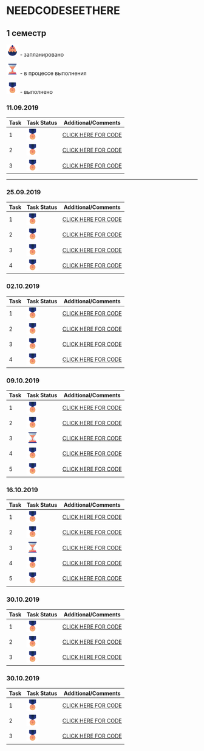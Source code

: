 # NEEDCODESEETHERE

## 1 семестр

![Scheduled](https://github.com/FyodorBSU/STAFF/blob/master/chick_chicken_hatchling_hatch_animal_icon_124674.png) - запланировано

![Scheduled](https://github.com/FyodorBSU/STAFF/blob/master/timer_hourglass_time_clock_icon_124605.png) - в процессе выполнения

![Scheduled](https://github.com/FyodorBSU/STAFF/blob/master/badge_medal_reward_prize_winner_icon_124685.png) - выполнено


### 11.09.2019 
| Task | Task Status | Additional/Comments |
| -------- | -------- | --------|  
| 1 | ![Scheduled](https://github.com/FyodorBSU/STAFF/blob/master/badge_medal_reward_prize_winner_icon_124685.png)|[CLICK HERE FOR CODE](https://github.com/FyodorBSU/MMF.BSU.PM.FYODORRUTSKY2019-20/blob/master/codes/comparing%20of%20numders.cpp)
| 2 | ![Scheduled](https://github.com/FyodorBSU/STAFF/blob/master/badge_medal_reward_prize_winner_icon_124685.png)|[CLICK HERE FOR CODE](https://github.com/FyodorBSU/MMF.BSU.PM.FYODORRUTSKY2019-20/blob/master/codes/compairing%20of%20triangles.cpp)
| 3 | ![Scheduled](https://github.com/FyodorBSU/STAFF/blob/master/badge_medal_reward_prize_winner_icon_124685.png)|[CLICK HERE FOR CODE](https://github.com/FyodorBSU/MMF.BSU.PM.FYODORRUTSKY2019-20/blob/master/codes/graphik%201.cpp)
---


### 25.09.2019 
| Task | Task Status | Additional/Comments |
| -------- | -------- | --------|  
| 1 | ![Scheduled](https://github.com/FyodorBSU/STAFF/blob/master/badge_medal_reward_prize_winner_icon_124685.png)|[CLICK HERE FOR CODE](https://github.com/FyodorBSU/MMF.BSU.PM.FYODORRUTSKY2019-20/blob/master/25.09.2019/task1.cpp)
| 2 | ![Scheduled](https://github.com/FyodorBSU/STAFF/blob/master/badge_medal_reward_prize_winner_icon_124685.png)|[CLICK HERE FOR CODE](https://github.com/FyodorBSU/MMF.BSU.PM.FYODORRUTSKY2019-20/blob/master/25.09.2019/task2.cpp)
| 3 | ![Scheduled](https://github.com/FyodorBSU/STAFF/blob/master/badge_medal_reward_prize_winner_icon_124685.png)|[CLICK HERE FOR CODE](https://github.com/FyodorBSU/MMF.BSU.PM.FYODORRUTSKY2019-20/blob/master/25.09.2019/task3.cpp)
| 4 | ![Scheduled](https://github.com/FyodorBSU/STAFF/blob/master/badge_medal_reward_prize_winner_icon_124685.png)|[CLICK HERE FOR CODE](https://github.com/FyodorBSU/MMF.BSU.PM.FYODORRUTSKY2019-20/blob/master/25.09.2019/%D1%8B%D0%B9%D0%B3%D1%84%D0%BA%D1%83%D0%BA%D1%89%D1%89%D0%B5.cpp)


### 02.10.2019 
| Task | Task Status | Additional/Comments |
| -------- | -------- | --------|  
| 1 | ![Scheduled](https://github.com/FyodorBSU/STAFF/blob/master/badge_medal_reward_prize_winner_icon_124685.png)|[CLICK HERE FOR CODE](https://github.com/FyodorBSU/MMF.BSU.PM.FYODORRUTSKY2019-20/blob/master/02.10.2019/marks.cpp)
| 2 | ![Scheduled](https://github.com/FyodorBSU/STAFF/blob/master/badge_medal_reward_prize_winner_icon_124685.png)|[CLICK HERE FOR CODE](https://github.com/FyodorBSU/MMF.BSU.PM.FYODORRUTSKY2019-20/blob/master/02.10.2019/monthes.cpp)
| 3 | ![Scheduled](https://github.com/FyodorBSU/STAFF/blob/master/badge_medal_reward_prize_winner_icon_124685.png)|[CLICK HERE FOR CODE](https://github.com/FyodorBSU/MMF.BSU.PM.FYODORRUTSKY2019-20/blob/master/02.10.2019/calculator.cpp)
| 4 | ![Scheduled](https://github.com/FyodorBSU/STAFF/blob/master/badge_medal_reward_prize_winner_icon_124685.png)|[CLICK HERE FOR CODE](https://github.com/FyodorBSU/MMF.BSU.PM.FYODORRUTSKY2019-20/blob/master/02.10.2019/Source.cpp)


### 09.10.2019 
| Task | Task Status | Additional/Comments |
| -------- | -------- | --------|  
| 1 | ![Scheduled](https://github.com/FyodorBSU/STAFF/blob/master/badge_medal_reward_prize_winner_icon_124685.png)|[CLICK HERE FOR CODE](https://github.com/FyodorBSU/MMF.BSU.PM.FYODORRUTSKY2019-20/blob/master/09.10.2019/task%201.cpp)
| 2 | ![Scheduled](https://github.com/FyodorBSU/STAFF/blob/master/badge_medal_reward_prize_winner_icon_124685.png)|[CLICK HERE FOR CODE](https://github.com/FyodorBSU/MMF.BSU.PM.FYODORRUTSKY2019-20/blob/master/09.10.2019/task%202.cpp)
| 3 | ![Scheduled](https://github.com/FyodorBSU/STAFF/blob/master/timer_hourglass_time_clock_icon_124605.png)|[CLICK HERE FOR CODE]()
| 4 | ![Scheduled](https://github.com/FyodorBSU/STAFF/blob/master/badge_medal_reward_prize_winner_icon_124685.png)|[CLICK HERE FOR CODE](https://github.com/FyodorBSU/MMF.BSU.PM.FYODORRUTSKY2019-20/blob/master/09.10.2019/task%204.cpp)
| 5 | ![Scheduled](https://github.com/FyodorBSU/STAFF/blob/master/badge_medal_reward_prize_winner_icon_124685.png)|[CLICK HERE FOR CODE](https://github.com/FyodorBSU/MMF.BSU.PM.FYODORRUTSKY2019-20/blob/master/09.10.2019/task%205.cpp)


### 16.10.2019 
| Task | Task Status | Additional/Comments |
| -------- | -------- | --------|  
| 1 | ![Scheduled](https://github.com/FyodorBSU/STAFF/blob/master/badge_medal_reward_prize_winner_icon_124685.png)|[CLICK HERE FOR CODE](https://github.com/FyodorBSU/MMF.BSU.PM.FYODORRUTSKY2019-20/blob/master/16.10.2019/task%201.cpp)
| 2 | ![Scheduled](https://github.com/FyodorBSU/STAFF/blob/master/badge_medal_reward_prize_winner_icon_124685.png)|[CLICK HERE FOR CODE](https://github.com/FyodorBSU/MMF.BSU.PM.FYODORRUTSKY2019-20/blob/master/16.10.2019/task%202.cpp)
| 3 | ![Scheduled](https://github.com/FyodorBSU/STAFF/blob/master/timer_hourglass_time_clock_icon_124605.png)|[CLICK HERE FOR CODE]()
| 4 | ![Scheduled](https://github.com/FyodorBSU/STAFF/blob/master/badge_medal_reward_prize_winner_icon_124685.png)|[CLICK HERE FOR CODE](https://github.com/FyodorBSU/MMF.BSU.PM.FYODORRUTSKY2019-20/blob/master/16.10.2019/task%204.cpp)
| 5 | ![Scheduled](https://github.com/FyodorBSU/STAFF/blob/master/badge_medal_reward_prize_winner_icon_124685.png)|[CLICK HERE FOR CODE](https://github.com/FyodorBSU/MMF.BSU.PM.FYODORRUTSKY2019-20/blob/master/16.10.2019/task%205.cpp)



### 30.10.2019 
| Task | Task Status | Additional/Comments |
| -------- | -------- | --------|  
| 1 | ![Scheduled](https://github.com/FyodorBSU/STAFF/blob/master/badge_medal_reward_prize_winner_icon_124685.png)|[CLICK HERE FOR CODE](https://github.com/FyodorBSU/MMF.BSU.PM.FYODORRUTSKY2019-20/blob/master/30.10.2019/task%201.cpp)
| 2 | ![Scheduled](https://github.com/FyodorBSU/STAFF/blob/master/badge_medal_reward_prize_winner_icon_124685.png)|[CLICK HERE FOR CODE](https://github.com/FyodorBSU/MMF.BSU.PM.FYODORRUTSKY2019-20/blob/master/30.10.2019/task%202.cpp)
| 3 | ![Scheduled](https://github.com/FyodorBSU/STAFF/blob/master/badge_medal_reward_prize_winner_icon_124685.png)|[CLICK HERE FOR CODE](https://github.com/FyodorBSU/MMF.BSU.PM.FYODORRUTSKY2019-20/blob/master/30.10.2019/task%203.cpp)


### 30.10.2019 
| Task | Task Status | Additional/Comments |
| -------- | -------- | --------|  
| 1 | ![Scheduled](https://github.com/FyodorBSU/STAFF/blob/master/badge_medal_reward_prize_winner_icon_124685.png)|[CLICK HERE FOR CODE](https://github.com/FyodorBSU/MMF.BSU.PM.FYODORRUTSKY2019-20/blob/master/06.11.2019/task1.cpp)
| 2 | ![Scheduled](https://github.com/FyodorBSU/STAFF/blob/master/badge_medal_reward_prize_winner_icon_124685.png)|[CLICK HERE FOR CODE](https://github.com/FyodorBSU/MMF.BSU.PM.FYODORRUTSKY2019-20/blob/master/06.11.2019/task%202.cpp)
| 3 | ![Scheduled](https://github.com/FyodorBSU/STAFF/blob/master/badge_medal_reward_prize_winner_icon_124685.png)|[CLICK HERE FOR CODE](https://github.com/FyodorBSU/MMF.BSU.PM.FYODORRUTSKY2019-20/blob/master/06.11.2019/task%203.cpp)



